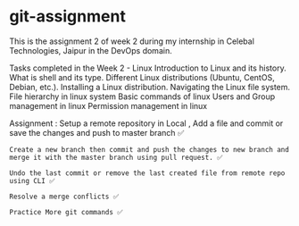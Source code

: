 # git-assignment
This is the assignment 2 of week 2 during my internship in Celebal Technologies, Jaipur in the DevOps domain.


Tasks completed in the Week 2 - Linux
Introduction to Linux and its history.
What is shell and its type.
Different Linux distributions (Ubuntu, CentOS, Debian, etc.).
Installing a Linux distribution.
Navigating the Linux file system.
File hierarchy in linux system
Basic commands of linux
Users and Group management in linux
Permission management in linux

Assignment : 
    Setup a remote repository in Local , Add a file and commit or save the changes and push to master branch ✅

    Create a new branch then commit and push the changes to new branch and merge it with the master branch using pull request. ✅

    Undo the last commit or remove the last created file from remote repo using CLI ✅

    Resolve a merge conflicts ✅

    Practice More git commands ✅
